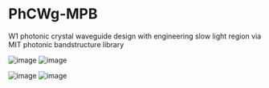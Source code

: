 # PhCWg-MPB
W1 photonic crystal waveguide design with engineering slow light region via MIT photonic bandstructure library

![image](https://github.com/allenkcchu/PhCWg-MPB/blob/main/Efield_a396_r130nm_nCore310_nCladding144_s1x65_s1y-185_s2x50_s2y-35.png)
![image](https://github.com/allenkcchu/PhCWg-MPB/blob/main/Criteria_a396_r130_nCore310_s1x65_s1y-185_s2x50_s2y-35.png)

![image](https://github.com/allenkcchu/PhCWg-MPB/blob/main/Efield_a396_r130nm_nCore310_nCladding144_s1x85_s1y-155_s2x0_s2y0.png)
![image](https://github.com/allenkcchu/PhCWg-MPB/blob/main/Criteria_a396_r130_nCore310_s1x85_s1y-155_s2x0_s2y0.png)
